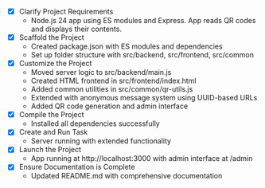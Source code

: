 - [x] Clarify Project Requirements
  - Node.js 24 app using ES modules and Express. App reads QR codes and displays their contents.
- [x] Scaffold the Project
  - Created package.json with ES modules and dependencies
  - Set up folder structure with src/backend, src/frontend, src/common
- [x] Customize the Project
  - Moved server logic to src/backend/main.js
  - Created HTML frontend in src/frontend/index.html
  - Added common utilities in src/common/qr-utils.js
  - Extended with anonymous message system using UUID-based URLs
  - Added QR code generation and admin interface
- [x] Compile the Project
  - Installed all dependencies successfully
- [x] Create and Run Task
  - Server running with extended functionality
- [x] Launch the Project
  - App running at http://localhost:3000 with admin interface at /admin
- [x] Ensure Documentation is Complete
  - Updated README.md with comprehensive documentation
